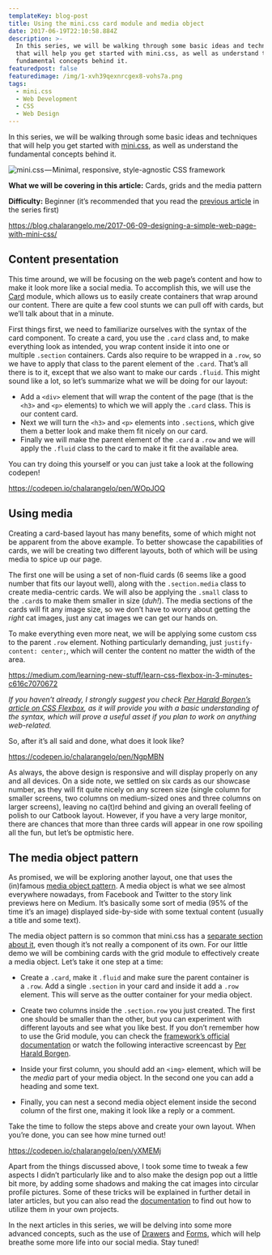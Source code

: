 ```yaml
---
templateKey: blog-post
title: Using the mini.css card module and media object
date: 2017-06-19T22:10:58.884Z
description: >-
  In this series, we will be walking through some basic ideas and techniques
  that will help you get started with mini.css, as well as understand the
  fundamental concepts behind it.
featuredpost: false
featuredimage: /img/1-xvh39qexnrcgex8-vohs7a.png
tags:
  - mini.css
  - Web Development
  - CSS
  - Web Design
---
```

In this series, we will be walking through some basic ideas and techniques that will help you get started with [mini.css](http://minicss.org/), as well as understand the fundamental concepts behind it.

![mini.css — Minimal, responsive, style-agnostic CSS framework](/img/1-xvh39qexnrcgex8-vohs7a.png "mini.css — Minimal, responsive, style-agnostic CSS framework")

**What we will be covering in this article:** Cards, grids and the media pattern

**Difficulty:** Beginner (it’s recommended that you read the [previous article](/2017-06-09-designing-a-simple-web-page-with-mini-css/) in the series first)

https://blog.chalarangelo.me/2017-06-09-designing-a-simple-web-page-with-mini-css/

## Content presentation

This time around, we will be focusing on the web page’s content and how to make it look more like a social media. To accomplish this, we will use the [Card](http://minicss.org/card) module, which allows us to easily create containers that wrap around our content. There are quite a few cool stunts we can pull off with cards, but we’ll talk about that in a minute.

First things first, we need to familiarize ourselves with the syntax of the card component. To create a card, you use the `.card` class and, to make everything look as intended, you wrap content inside it into one or multiple `.section` containers. Cards also require to be wrapped in a `.row`, so we have to apply that class to the parent element of the `.card`. That’s all there is to it, except that we also want to make our cards `.fluid`. This might sound like a lot, so let’s summarize what we will be doing for our layout:

*   Add a `<div>` element that will wrap the content of the page (that is the `<h3>` and `<p>` elements) to which we will apply the `.card` class. This is our content card.
*   Next we will turn the `<h3>` and `<p>` elements into `.section`s, which give them a better look and make them fit nicely on our card.
*   Finally we will make the parent element of the `.card` a `.row` and we will apply the `.fluid` class to the card to make it fit the available area.

You can try doing this yourself or you can just take a look at the following codepen!

https://codepen.io/chalarangelo/pen/WOpJOQ

## Using media

Creating a card-based layout has many benefits, some of which might not be apparent from the above example. To better showcase the capabilities of cards, we will be creating two different layouts, both of which will be using media to spice up our page.

The first one will be using a set of non-fluid cards (6 seems like a good number that fits our layout well), along with the `.section.media` class to create media-centric cards. We will also be applying the `.small` class to the `.card`s to make them smaller in size (_duh!_). The media sections of the cards will fit any image size, so we don’t have to worry about getting the _right_ cat images, just any cat images we can get our hands on.

To make everything even more neat, we will be applying some custom css to the parent `.row` element. Nothing particularly demanding, just `justify-content: center;`, which will center the content no matter the width of the area.

https://medium.com/learning-new-stuff/learn-css-flexbox-in-3-minutes-c616c7070672

_If you haven’t already, I strongly suggest you check_ [_Per Harald Borgen’s article on CSS Flexbox_](https://medium.com/learning-new-stuff/learn-css-flexbox-in-3-minutes-c616c7070672)_, as it will provide you with a basic understanding of the syntax, which will prove a useful asset if you plan to work on anything web-related._

So, after it’s all said and done, what does it look like?

https://codepen.io/chalarangelo/pen/NgpMBN

As always, the above design is responsive and will display properly on any and all devices. On a side note, we settled on six cards as our showcase number, as they will fit quite nicely on any screen size (single column for smaller screens, two columns on medium-sized ones and three columns on larger screens), leaving no ca(t)rd behind and giving an overall feeling of polish to our Catbook layout. However, if you have a very large monitor, there are chances that more than three cards will appear in one row spoiling all the fun, but let’s be optmistic here.

## The media object pattern

As promised, we will be exploring another layout, one that uses the (in)famous [media object pattern](https://www.stubbornella.org/content/2010/06/25/the-media-object-saves-hundreds-of-lines-of-code/). A media object is what we see almost everywhere nowadays, from Facebook and Twitter to the story link previews here on Medium. It’s basically some sort of media (95% of the time it’s an image) displayed side-by-side with some textual content (usually a title and some text).

The media object pattern is so common that mini.css has a [separate section about it](http://minicss.org/grid#media-object), even though it’s not really a component of its own. For our little demo we will be combining cards with the grid module to effectively create a media object. Let’s take it one step at a time:

*   Create a `.card`, make it `.fluid` and make sure the parent container is a `.row`. Add a single `.section` in your card and inside it add a `.row` element. This will serve as the outter container for your media object.
*   Create two columns inside the `.section.row` you just created. The first one should be smaller than the other, but you can experiment with different layouts and see what you like best. If you don’t remember how to use the Grid module, you can check the [framework’s official documentation](http://minicss.org/grid) or watch the following interactive screencast by [Per Harald Borgen](https://medium.com/u/30d952e8c7e6).

*   Inside your first column, you should add an `<img>` element, which will be the _media_ part of your media object. In the second one you can add a heading and some text.
*   Finally, you can nest a second media object element inside the second column of the first one, making it look like a reply or a comment.

Take the time to follow the steps above and create your own layout. When you’re done, you can see how mine turned out!

https://codepen.io/chalarangelo/pen/yXMEMj

Apart from the things discussed above, I took some time to tweak a few aspects I didn’t particularly like and to also make the design pop out a little bit more, by adding some shadows and making the cat images into circular profile pictures. Some of these tricks will be explained in further detail in later articles, but you can also read the [documentation](http://minicss.org) to find out how to utilize them in your own projects.

In the next articles in this series, we will be delving into some more advanced concepts, such as the use of [Drawers](http://minicss.org/navigation#drawer) and [Forms](http://minicss.org/input_control), which will help breathe some more life into our social media. Stay tuned!